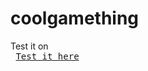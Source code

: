 # coolgamething

Test it on 
<kbd> <br> [Test it here](https://will10145.github.io/coolgamething/) <br> </kbd>
